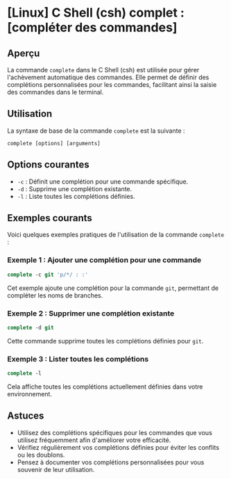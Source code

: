 # [Linux] C Shell (csh) complet : [compléter des commandes]

## Aperçu
La commande `complete` dans le C Shell (csh) est utilisée pour gérer l'achèvement automatique des commandes. Elle permet de définir des complétions personnalisées pour les commandes, facilitant ainsi la saisie des commandes dans le terminal.

## Utilisation
La syntaxe de base de la commande `complete` est la suivante :

```
complete [options] [arguments]
```

## Options courantes
- `-c` : Définit une complétion pour une commande spécifique.
- `-d` : Supprime une complétion existante.
- `-l` : Liste toutes les complétions définies.

## Exemples courants
Voici quelques exemples pratiques de l'utilisation de la commande `complete` :

### Exemple 1 : Ajouter une complétion pour une commande
```csh
complete -c git 'p/*/ : :'
```
Cet exemple ajoute une complétion pour la commande `git`, permettant de compléter les noms de branches.

### Exemple 2 : Supprimer une complétion existante
```csh
complete -d git
```
Cette commande supprime toutes les complétions définies pour `git`.

### Exemple 3 : Lister toutes les complétions
```csh
complete -l
```
Cela affiche toutes les complétions actuellement définies dans votre environnement.

## Astuces
- Utilisez des complétions spécifiques pour les commandes que vous utilisez fréquemment afin d'améliorer votre efficacité.
- Vérifiez régulièrement vos complétions définies pour éviter les conflits ou les doublons.
- Pensez à documenter vos complétions personnalisées pour vous souvenir de leur utilisation.